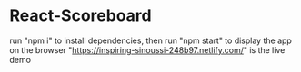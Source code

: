 # React-Scoreboard
run "npm i" to install dependencies,
then run "npm start" to display the app on the browser
"https://inspiring-sinoussi-248b97.netlify.com/" is the live demo
